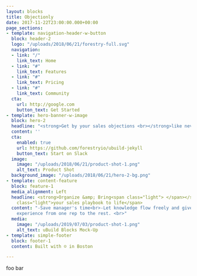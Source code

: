 ```yaml
---
layout: blocks
title: Objectionly
date: 2017-11-22T23:00:00.000+00:00
page_sections:
- template: navigation-header-w-button
  block: header-2
  logo: "/uploads/2018/06/21/forestry-full.svg"
  navigation:
  - link: "/"
    link_text: Home
  - link: "#"
    link_text: Features
  - link: "#"
    link_text: Pricing
  - link: "#"
    link_text: Community
  cta:
    url: http://google.com
    button_text: Get Started
- template: hero-banner-w-image
  block: hero-2
  headline: "<strong>Get by your sales objections <br></strong>like never before"
  content: ''
  cta:
    enabled: true
    url: https://github.com/forestryio/ubuild-jekyll
    button_text: Start on Slack
  image:
    image: "/uploads/2018/06/21/product-shot-1.png"
    alt_text: Product Shot
  background_image: "/uploads/2018/06/21/hero-2-bg.png"
- template: content-feature
  block: feature-1
  media_alignment: Left
  headline: <strong>Organize &amp; Bring<span class="light"> </span></strong><span
    class="light">your sales playbook to life</span>
  content: "-Save manager's time<br>-Let knowledge flow freely and give a consistent
    experience from one rep to the rest. <br>"
  media:
    image: "/uploads/2019/07/03/product-shot-1.png"
    alt_text: uBuild Blocks Mock-Up
- template: simple-footer
  block: footer-1
  content: Built with ☺ in Boston

---
```

foo bar